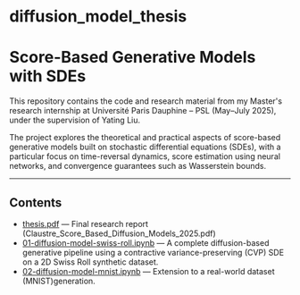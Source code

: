 # diffusion_model_thesis

# Score-Based Generative Models with SDEs

This repository contains the code and research material from my Master's research internship at Université Paris Dauphine – PSL (May–July 2025), under the supervision of Yating Liu.

The project explores the theoretical and practical aspects of score-based generative models built on stochastic differential equations (SDEs), with a particular focus on time-reversal dynamics, score estimation using neural networks, and convergence guarantees such as Wasserstein bounds.

---

##  Contents

- [thesis.pdf](./Claustre_Score_Based_Diffusion_Models_2025.pdf) — Final research report (Claustre_Score_Based_Diffusion_Models_2025.pdf)
- [01-diffusion-model-swiss-roll.ipynb](./01-diffusion-model-swiss-roll.ipynb) — A complete diffusion-based generative pipeline using a contractive variance-preserving (CVP) SDE on a 2D Swiss Roll synthetic dataset.
- [02-diffusion-model-mnist.ipynb](./02-diffusion-model-mnist.ipynb) — Extension to a real-world dataset (MNIST)generation.
